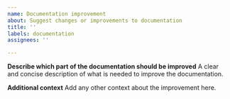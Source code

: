 ```yaml
---
name: Documentation improvement
about: Suggest changes or improvements to documentation
title: ''
labels: documentation
assignees: ''

---
```


**Describe which part of the documentation should be improved**
A clear and concise description of what is needed to improve the documentation.

**Additional context**
Add any other context about the improvement here.
